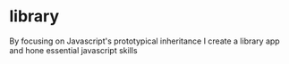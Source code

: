 # library
By focusing on Javascript's prototypical inheritance I create a library app and hone essential javascript skills
